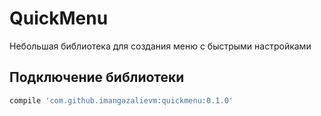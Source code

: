 # QuickMenu
Небольшая библиотека для создания меню с быстрыми настройками

## Подключение библиотеки

```gradle
compile 'com.github.imangazalievm:quickmenu:0.1.0'
```
